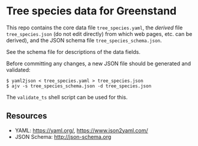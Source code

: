 # Tree species data for Greenstand

This repo contains the core data file `tree_species.yaml`, the
_derived_ file `tree_species.json` (do not edit directly) from which
web pages, etc. can be derived), and the JSON schema file
`tree_species_schema.json`.

See the schema file for descriptions of the data fields.

Before committing any changes, a new JSON file should be generated and
validated: 

```
$ yaml2json < tree_species.yaml > tree_species.json
$ ajv -s tree_species_schema.json -d tree_species.json
```

The `validate_ts` shell script can be used for this.

## Resources

 * YAML: <https://yaml.org/>, <https://www.json2yaml.com/>
 * JSON Schema: <http://json-schema.org>

